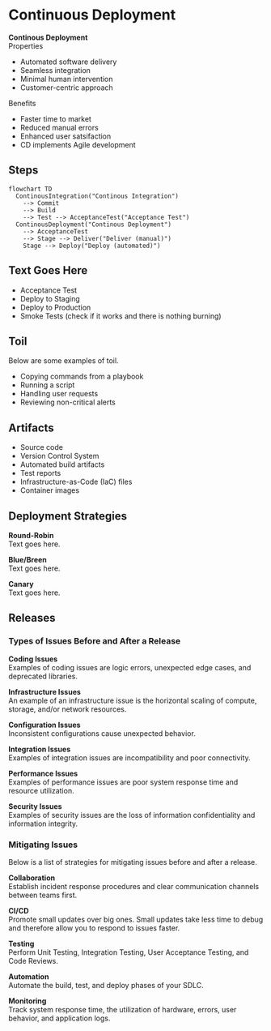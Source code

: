 # Continuous Deployment
**Continous Deployment**  
Properties
* Automated software delivery
* Seamless integration
* Minimal human intervention
* Customer-centric approach

Benefits
* Faster time to market
* Reduced manual errors
* Enhanced user satsifaction
* CD implements Agile development

## Steps
```mermaid
flowchart TD
  ContinousIntegration("Continous Integration")
    --> Commit
    --> Build
    --> Test --> AcceptanceTest("Acceptance Test")
  ContinousDeployment("Continous Deployment")
    --> AcceptanceTest
    --> Stage --> Deliver("Deliver (manual)")
    Stage --> Deploy("Deploy (automated)")
```

## Text Goes Here
* Acceptance Test
* Deploy to Staging
* Deploy to Production
* Smoke Tests (check if it works and there is nothing burning)

## Toil
Below are some examples of toil. 
* Copying commands from a playbook
* Running a script
* Handling user requests
* Reviewing non-critical alerts

## Artifacts
* Source code
* Version Control System
* Automated build artifacts
* Test reports
* Infrastructure-as-Code (IaC) files
* Container images

## Deployment Strategies
**Round-Robin**  
Text goes here.

**Blue/Breen**  
Text goes here. 

**Canary**  
Text goes here.

## Releases
### Types of Issues Before and After a Release
**Coding Issues**  
Examples of coding issues are logic errors, unexpected edge cases, and deprecated libraries.

**Infrastructure Issues**  
An example of an infrastructure issue is the horizontal scaling of compute, storage, and/or network resources.

**Configuration Issues**  
Inconsistent configurations cause unexpected behavior. 

**Integration Issues**  
Examples of integration issues are incompatibility and poor connectivity.

**Performance Issues**  
Examples of performance issues are poor system response time and resource utilization.

**Security Issues**  
Examples of security issues are the loss of information confidentiality and information integrity. 

### Mitigating Issues
Below is a list of strategies for mitigating issues before and after a release. 

**Collaboration**  
Establish incident response procedures and clear communication channels between teams first.

**CI/CD**  
Promote small updates over big ones. Small updates take less time to debug and therefore allow you to respond to issues faster. 

**Testing**  
Perform Unit Testing, Integration Testing, User Acceptance Testing, and Code Reviews. 

**Automation**  
Automate the build, test, and deploy phases of your SDLC. 

**Monitoring**  
Track system response time, the utilization of hardware, errors, user behavior, and application logs.
